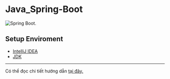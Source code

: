 # Java_Spring-Boot
![Spring Boot.](https://huongdanjava.com/wp-content/uploads/2018/03/spring-boot-1.png)

## Setup Enviroment
* [IntelliJ IDEA](https://www.jetbrains.com/idea/download/?section=windows)
* [JDK](https://www.oracle.com/java/technologies/javase/jdk22-archive-downloads.html)
---
Có thể đọc chi tiết hướng dẫn [tại đây.](https://github.com/KietChauu/Java_Spring-Boot/blob/main/Documents/Th%E1%BB%B1c%20H%C3%A0nh/TH01_Setup%20Enviroment.docx)
